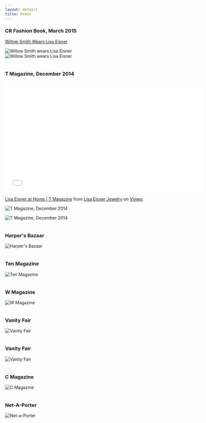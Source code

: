 ```yaml
---
layout: default
title: Press
---
```

### CR Fashion Book, March 2015  

[Willow Smith Wears Lisa Eisner](http://www.crfashionbook.com/book/willow-smith-lisa-eisner/)  

![Willow Smith wears Lisa Eisner]({{site.baseurl}}/assets/img/willow_a.jpg)  
![Willow Smith wears Lisa Eisner]({{site.baseurl}}/assets/img/willow_b.jpg) 
<br>
<br>


### T Magazine, December 2014  

<div class="video">
  <div class="video-wrapper">
    <iframe src="//player.vimeo.com/video/115025561?byline=0&amp;portrait=0" width="650" height="365" frameborder="0" webkitallowfullscreen mozallowfullscreen allowfullscreen></iframe> <p><a href="http://vimeo.com/115025561">Lisa Eisner at Home | T Magazine</a> from <a href="http://vimeo.com/user35635935">Lisa Eisner Jewelry</a> on <a href="https://vimeo.com">Vimeo</a>.</p>
  </div>
</div>

![T Magazine, December 2014]({{site.baseurl}}/assets/img/tmag_dec2014_1.jpg)
  
![T Magazine, December 2014]({{site.baseurl}}/assets/img/tmag_dec2014_2.jpg)
<br>
<br>

### Harper's Bazaar  
![Harper's Bazaar]({{site.baseurl}}/assets/img/harpers_dec2014.jpg)
<br>
<br>


### Ten Magazine  
![Ten Magazine]({{site.baseurl}}/assets/img/ten_mag.jpg)
<br>
<br>

### W Magazine  
![W Magazine]({{site.baseurl}}/assets/img/w_mag.jpg)
<br>
<br>

### Vanity Fair  
![Vanity Fair]({{site.baseurl}}/assets/img/vanity_fair_2.jpg)
<br>
<br>

### Vanity Fair  
![Vanity Fair]({{site.baseurl}}/assets/img/vanity_fair.jpg)
<br>
<br>

### C Magazine  
![C Magazine]({{site.baseurl}}/assets/img/c_mag.jpg)
<br>
<br>

### Net-A-Porter  
![Net-a-Porter]({{site.baseurl}}/assets/img/greybull237.jpeg)

